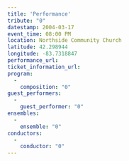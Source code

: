 ```yaml
---
title: 'Performance'
tribute: "0"
datestamp: 2004-03-17
event_time: 08:00 PM
location: Northside Community Church
latitude: 42.298944
longitude: -83.7318847
performance_url: 
ticket_information_url: 
program: 
  -
    composition: "0"
guest_performers: 
  -
    guest_performer: "0"
ensembles: 
  -
    ensemble: "0"
conductors: 
  -
    conductor: "0"
---
```

